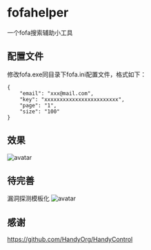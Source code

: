 # fofahelper
一个fofa搜索辅助小工具
## 配置文件 
修改fofa.exe同目录下fofa.ini配置文件，格式如下：
```
{
    "email": "xxx@mail.com",
    "key": "xxxxxxxxxxxxxxxxxxxxxxxx",
    "page": "1",
    "size": "100"
}
```  
## 效果 
![avatar](https://raw.githubusercontent.com/x51/fofahelper/main/FOFA.png)
## 待完善  
漏洞探测模板化
![avatar](https://raw.githubusercontent.com/x51/fofahelper/main/POC.png)  
## 感谢  
https://github.com/HandyOrg/HandyControl
